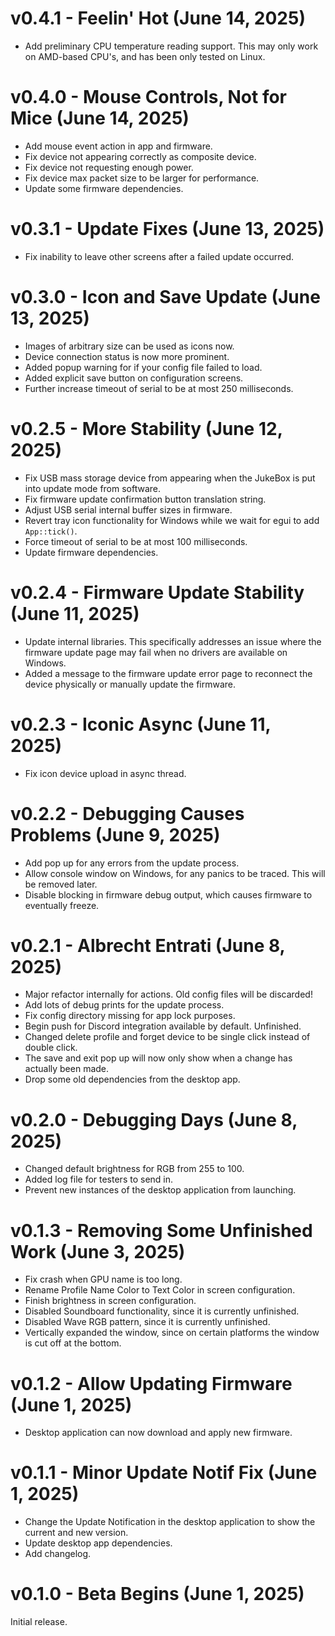 # v0.4.1 - Feelin' Hot (June 14, 2025)
- Add preliminary CPU temperature reading support. This may only work on AMD-based CPU's, and has been only tested on Linux.

# v0.4.0 - Mouse Controls, Not for Mice (June 14, 2025)
- Add mouse event action in app and firmware.
- Fix device not appearing correctly as composite device.
- Fix device not requesting enough power.
- Fix device max packet size to be larger for performance.
- Update some firmware dependencies.

# v0.3.1 - Update Fixes (June 13, 2025)
- Fix inability to leave other screens after a failed update occurred.

# v0.3.0 - Icon and Save Update (June 13, 2025)
- Images of arbitrary size can be used as icons now.
- Device connection status is now more prominent.
- Added popup warning for if your config file failed to load.
- Added explicit save button on configuration screens.
- Further increase timeout of serial to be at most 250 milliseconds.

# v0.2.5 - More Stability (June 12, 2025)
- Fix USB mass storage device from appearing when the JukeBox is put into update mode from software.
- Fix firmware update confirmation button translation string.
- Adjust USB serial internal buffer sizes in firmware.
- Revert tray icon functionality for Windows while we wait for egui to add `App::tick()`.
- Force timeout of serial to be at most 100 milliseconds.
- Update firmware dependencies.

# v0.2.4 - Firmware Update Stability (June 11, 2025)
- Update internal libraries. This specifically addresses an issue where the firmware update page may fail when no drivers are available on Windows.
- Added a message to the firmware update error page to reconnect the device physically or manually update the firmware.

# v0.2.3 - Iconic Async (June 11, 2025)
- Fix icon device upload in async thread.

# v0.2.2 - Debugging Causes Problems (June 9, 2025)
- Add pop up for any errors from the update process.
- Allow console window on Windows, for any panics to be traced. This will be removed later.
- Disable blocking in firmware debug output, which causes firmware to eventually freeze.

# v0.2.1 - Albrecht Entrati (June 8, 2025)
- Major refactor internally for actions. Old config files will be discarded!
- Add lots of debug prints for the update process.
- Fix config directory missing for app lock purposes.
- Begin push for Discord integration available by default. Unfinished.
- Changed delete profile and forget device to be single click instead of double click.
- The save and exit pop up will now only show when a change has actually been made.
- Drop some old dependencies from the desktop app.

# v0.2.0 - Debugging Days (June 8, 2025)
- Changed default brightness for RGB from 255 to 100.
- Added log file for testers to send in.
- Prevent new instances of the desktop application from launching.

# v0.1.3 - Removing Some Unfinished Work (June 3, 2025)
- Fix crash when GPU name is too long.
- Rename Profile Name Color to Text Color in screen configuration.
- Finish brightness in screen configuration.
- Disabled Soundboard functionality, since it is currently unfinished.
- Disabled Wave RGB pattern, since it is currently unfinished.
- Vertically expanded the window, since on certain platforms the window is cut off at the bottom.

# v0.1.2 - Allow Updating Firmware (June 1, 2025)
- Desktop application can now download and apply new firmware.

# v0.1.1 - Minor Update Notif Fix (June 1, 2025)
- Change the Update Notification in the desktop application to show the current and new version.
- Update desktop app dependencies.
- Add changelog.

# v0.1.0 - Beta Begins (June 1, 2025)
Initial release.
